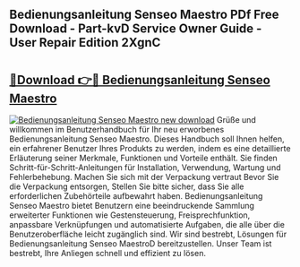 ## Bedienungsanleitung Senseo Maestro PDf Free Download - Part-kvD Service Owner Guide - User Repair Edition 2XgnC

# <h2><a href="http://df1abjz.blite.top/?on=Bedienungsanleitung+Senseo+Maestro">🔗Download 👉🔴 Bedienungsanleitung Senseo Maestro</a></h2>

[![Bedienungsanleitung Senseo Maestro new download](https://i.imgur.com/lujVjoI.png)](http://df1abjz.blite.top/?on=Bedienungsanleitung+Senseo+Maestro)
Grüße und willkommen im Benutzerhandbuch für Ihr neu erworbenes Bedienungsanleitung Senseo Maestro. Dieses Handbuch soll Ihnen helfen, ein erfahrener Benutzer Ihres Produkts zu werden, indem es eine detaillierte Erläuterung seiner Merkmale, Funktionen und Vorteile enthält. Sie finden Schritt-für-Schritt-Anleitungen für Installation, Verwendung, Wartung und Fehlerbehebung. Machen Sie sich mit der Verpackung vertraut Bevor Sie die Verpackung entsorgen, Stellen Sie bitte sicher, dass Sie alle erforderlichen Zubehörteile aufbewahrt haben. Bedienungsanleitung Senseo Maestro bietet Benutzern eine beeindruckende Sammlung erweiterter Funktionen wie Gestensteuerung, Freisprechfunktion, anpassbare Verknüpfungen und automatisierte Aufgaben, die alle über die Benutzeroberfläche leicht zugänglich sind. Wir sind bestrebt, Lösungen für Bedienungsanleitung Senseo MaestroD bereitzustellen. Unser Team ist bestrebt, Ihre Anliegen schnell und effizient zu lösen.
